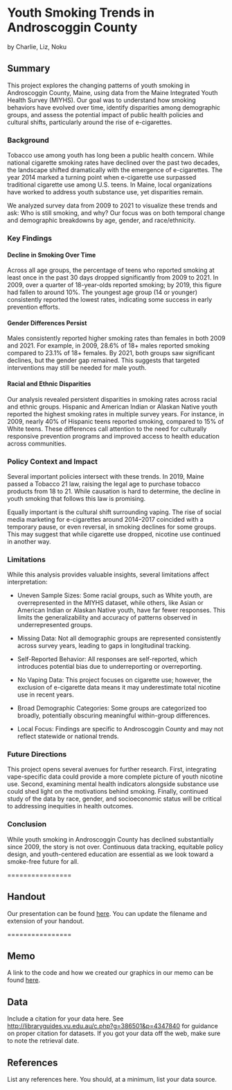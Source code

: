 Youth Smoking Trends in Androscoggin County
================
by Charlie, Liz, Noku

## Summary

This project explores the changing patterns of youth smoking in Androscoggin County, Maine, using data from the Maine Integrated Youth Health Survey (MIYHS). Our goal was to understand how smoking behaviors have evolved over time, identify disparities among demographic groups, and assess the potential impact of public health policies and cultural shifts, particularly around the rise of e-cigarettes.

### Background

Tobacco use among youth has long been a public health concern. While national cigarette smoking rates have declined over the past two decades, the landscape shifted dramatically with the emergence of e-cigarettes. The year 2014 marked a turning point when e-cigarette use surpassed traditional cigarette use among U.S. teens. In Maine, local organizations have worked to address youth substance use, yet disparities remain.

We analyzed survey data from 2009 to 2021 to visualize these trends and ask: Who is still smoking, and why? Our focus was on both temporal change and demographic breakdowns by age, gender, and race/ethnicity.

### Key Findings

#### Decline in Smoking Over Time
Across all age groups, the percentage of teens who reported smoking at least once in the past 30 days dropped significantly from 2009 to 2021. In 2009, over a quarter of 18-year-olds reported smoking; by 2019, this figure had fallen to around 10%. The youngest age group (14 or younger) consistently reported the lowest rates, indicating some success in early prevention efforts.

#### Gender Differences Persist
Males consistently reported higher smoking rates than females in both 2009 and 2021. For example, in 2009, 28.6% of 18+ males reported smoking compared to 23.1% of 18+ females. By 2021, both groups saw significant declines, but the gender gap remained. This suggests that targeted interventions may still be needed for male youth.

#### Racial and Ethnic Disparities
Our analysis revealed persistent disparities in smoking rates across racial and ethnic groups. Hispanic and American Indian or Alaskan Native youth reported the highest smoking rates in multiple survey years. For instance, in 2009, nearly 40% of Hispanic teens reported smoking, compared to 15% of White teens. These differences call attention to the need for culturally responsive prevention programs and improved access to health education across communities.

### Policy Context and Impact

Several important policies intersect with these trends. In 2019, Maine passed a Tobacco 21 law, raising the legal age to purchase tobacco products from 18 to 21. While causation is hard to determine, the decline in youth smoking that follows this law is promising.

Equally important is the cultural shift surrounding vaping. The rise of social media marketing for e-cigarettes around 2014–2017 coincided with a temporary pause, or even reversal, in smoking declines for some groups. This may suggest that while cigarette use dropped, nicotine use continued in another way.

### Limitations

While this analysis provides valuable insights, several limitations affect interpretation:

- Uneven Sample Sizes: Some racial groups, such as White youth, are overrepresented in the MIYHS dataset, while others, like Asian or American Indian or Alaskan Native youth, have far fewer responses. This limits the generalizability and accuracy of patterns observed in underrepresented groups.
  
- Missing Data: Not all demographic groups are represented consistently across survey years, leading to gaps in longitudinal tracking.

- Self-Reported Behavior: All responses are self-reported, which introduces potential bias due to underreporting or overreporting.

- No Vaping Data: This project focuses on cigarette use; however, the exclusion of e-cigarette data means it may underestimate total nicotine use in recent years.

- Broad Demographic Categories: Some groups are categorized too broadly, potentially obscuring meaningful within-group differences.

- Local Focus: Findings are specific to Androscoggin County and may not reflect statewide or national trends.

### Future Directions

This project opens several avenues for further research. First, integrating vape-specific data could provide a more complete picture of youth nicotine use. Second, examining mental health indicators alongside substance use could shed light on the motivations behind smoking. Finally, continued  study of the data by race, gender, and socioeconomic status will be critical to addressing inequities in health outcomes. 

### Conclusion

While youth smoking in Androscoggin County has declined substantially since 2009, the story is not over. Continuous data tracking, equitable policy design, and youth-centered education are essential as we look toward a smoke-free future for all.

================

## Handout

Our presentation can be found [here](handout/handout.pdf). You can update the filename and extension of your handout.

================

## Memo

A link to the code and how we created our graphics in our memo can be found [here](memo/memo.md).

## Data

Include a citation for your data here. See
<http://libraryguides.vu.edu.au/c.php?g=386501&p=4347840> for guidance
on proper citation for datasets. If you got your data off the web, make
sure to note the retrieval date.

## References

List any references here. You should, at a minimum, list your data
source.
